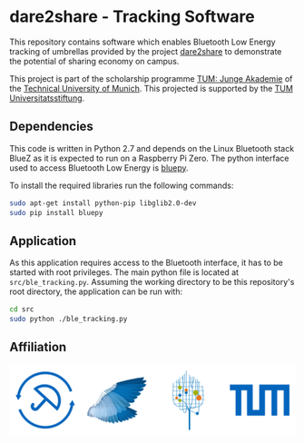 # dare2share - Tracking Software

This repository contains software which enables Bluetooth Low Energy tracking of umbrellas provided by the project [dare2share](https://www.jungeakademie.tum.de/dare2share) to demonstrate the potential of sharing economy on campus.

This project is part of the scholarship programme [TUM: Junge Akademie](https://www.jungeakademie.tum.de) of the [Technical University of Munich](https://www.tum.de). This projected is supported by the [TUM Universitatsstiftung](https://www.tum-universitaetsstiftung.de).


## Dependencies

This code is written in Python 2.7 and depends on the Linux Bluetooth stack BlueZ as it is expected to run on a Raspberry Pi Zero. The python interface used to access Bluetooth Low Energy is [bluepy](https://www.github.com/IanHarvey/bluepy).

To install the required libraries run the following commands:
```sh
sudo apt-get install python-pip libglib2.0-dev
sudo pip install bluepy
```


## Application

As this application requires access to the Bluetooth interface, it has to be started with root privileges. The main python file is located at `src/ble_tracking.py`. Assuming the working directory to be this repository's root directory, the application can be run with:
```sh
cd src
sudo python ./ble_tracking.py
```


## Affiliation

![dare2share - Junge Akademie - Universitatsstiftung - Technical University of Munich](/doc/affiliation_logos.svg)
